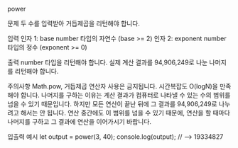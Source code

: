 power

문제
두 수를 입력받아 거듭제곱을 리턴해야 합니다.

입력
인자 1: base
number 타입의 자연수 (base >= 2)
인자 2: exponent
number 타입의 정수 (exponent >= 0)

출력
number 타입을 리턴해야 합니다.
실제 계산 결과를 94,906,249로 나눈 나머지를 리턴해야 합니다.

주의사항
Math.pow, 거듭제곱 연산자 사용은 금지됩니다.
시간복잡도 O(logN)을 만족해야 합니다.
나머지를 구하는 이유는 계산 결과가 컴퓨터로 나타낼 수 있는 수의 범위를 넘을 수 있기 때문입니다. 하지만 모든 연산이 끝난 뒤에 그 결과를 94,906,249로 나누려고 해서는 안 됩니다. 연산 중간에도 이 범위를 넘을 수 있기 때문에, 연산을 할 때마다 나머지를 구하고 그 결과에 연산을 이어가시기 바랍니다.

입출력 예시
let output = power(3, 40);
console.log(output); // --> 19334827